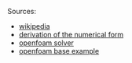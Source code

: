 Sources:  
- [wikipedia](https://en.wikipedia.org/wiki/Heat_equation)  
- [derivation of the numerical form](http://spiff.rit.edu/classes/phys559/lectures/dynamic_heat/dynamic_heat.html)  
- [openfoam solver](http://openfoamwiki.net/index.php/LaplacianFoam)  
- [openfoam base example](https://develop.openfoam.com/Development/openfoam/-/tree/master/tutorials/basic/laplacianFoam/flange)